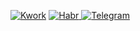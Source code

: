 [![Kwork](https://user-images.githubusercontent.com/31220669/119737498-10b41880-be88-11eb-8696-3085ef58dee9.png)](https://kwork.ru/user/shamanhead)
[![Habr](https://user-images.githubusercontent.com/31220669/119737981-8f10ba80-be88-11eb-8039-1a7c88ba98af.png)
](https://habr.com/ru/users/shamanhead/)
[![Telegram](https://user-images.githubusercontent.com/31220669/119738122-df881800-be88-11eb-93d5-9fdbf9d44213.png)
](https://t.me/ShamanHead)


